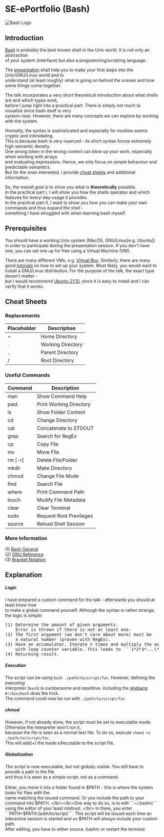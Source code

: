 # SE-ePortfolio (Bash)
![Bash Logo](https://upload.wikimedia.org/wikipedia/commons/8/82/Gnu-bash-logo.svg)

## Introduction

[Bash](https://de.wikipedia.org/wiki/Bash_(Shell)) is probably the best known shell in the Unix world. It is not only an abstraction </br> of your system (interface) but also a programming/scripting language.

The [presentation](https://docs.google.com/presentation/d/1s_FAR7T6KUhhVNeWfuA77YC00YZyVPudaZfnssebT-w/edit#slide=id.gfbece3e7b9_0_55) shall help you to make your first steps into the Unix/GNU/Linux world and to </br> understand (at least roughly) what is going on behind the scenes and how some things come together.

The talk incorporates a very short theoretical introduction about what shells are and
which types exist, </br> before I jump right into a practical part.
There is simply not much to visualize since bash itself is very </br> system-near.
However, there are many concepts we can explore by working with the system.

Honestly, the syntax is sophisticated and especially for noobies seems cryptic and intimidating. </br>
This is because bash is very nuanced - its short syntax forces extremely high semantic density. </br>
One wrong token in the wrong context can blow up your work, especially when working with arrays </br>
and evaluating expressions. Hence, we only focus on simple behaviour and predictable semantics. </br>
But for the ones interested, I provide [cheat sheets](#Cheat-Sheets) and additional information.

So, the overall goal is to show you what is **theoretically** possible. </br>
In the practical part I, I will show you how the shells operates and which
features for every-day-usage it provides. </br> In the practical part II, I want
to show you how you can make your own commands and thus expand the shell - </br>
something I have struggled with when learning bash myself.
  
## Prerequisites
You should have a working Unix system (MacOS, GNU/Linux[e.g. Ubuntu]) in order to participate
during the presentation session. If you don't have one, you can set one up for free using a Virtual Machine (VM).

There are many different VMs, e.g. [Virtual Box](https://www.virtualbox.org/).
Similarly, there are many good [tutorials](https://www.youtube.com/watch?v=x5MhydijWmc) on how to
set up your system. Most likely, you would want to install a GNU/Linux distribution. For the purpose of the talk,
the exact type doesn't matter - </br> but I would recommend [Ubuntu 21.10](https://releases.ubuntu.com/21.10/), since it is easy to install and I
can verify that it works.
  
## Cheat Sheets
### Replacements
| Placeholder | Description       |
|-------------|-------------------|
| ~           | Home Directory    |
| .           | Working Directory |
| ..          | Parent Directory  |
| /           | Root Directory    |

### Useful Commands
| Command     | Description             |
|-------------|-------------------------|
| man         | Show Command Help       |
| pwd         | Print Working Directory |
| ls          | Show Folder Content     |
| cd          | Change Directory        |
| cat         | Concatenate to STDOUT   |
| grep        | Search for RegEx        |
| cp          | Copy File               |
| mv          | Move File               |
| rm [-r]     | Delete File/Folder      |
| mkdir       | Make Directory          |
| chmod       | Change File Mode        |
| find        | Search File             |
| where       | Print Command Path      |
| touch       | Modify File Metadata    |
| clear       | Clear Terminal          |
| sudo        | Request Root Previleges |
| source      | Reload Shell Session    |

### More Information
  (1) [Bash General](https://devhints.io/bash) </br>
  (2) [GNU Reference](https://www.gnu.org/savannah-checkouts/gnu/bash/manual/bash.html) </br>
  (3) [Bracket Notation](https://stackoverflow.com/questions/2188199/how-to-use-double-or-single-brackets-parentheses-curly-braces)
  
## Explanation
##### Logic
I have prepared a custom command for the talk - afterwards you should at least know how </br>
to make a global command yourself. Although the syntax is rather strange, the logic is simple:

<pre>
(1) Determine the amount of given arguments.
    Error is thrown if there is not at least one.
(2) The first argument (we don't care about more) must be
    a natural number (proven with RegEx).
(3) Have an accumulator. Iterate n times and multiply the accumulator
    with loop counter variable. This leads to ```1*2*3*...\*n=n!```
(4) Returning result.
</pre>

##### Execution
The script can be using ```bash ./path/to/script/fac```.
However, defining the executing </br> interpreter (```bash```) is cumbersome and repetitive. Including the [shebang](https://de.wikipedia.org/wiki/Shebang) ```#!/bin/bash``` does the trick. </br> The command could now be run with ```./path/to/script/fac```.

##### chmod
However, if not already done, the script must be set to executable mode.
Otherwise the interpreter won't run it, </br> because the file is seen as a normal text file.
To do so, execute ```chmod +x ./path/to/script/fac```. </br> This will add(*+*) the mode e*X*ecutable to the script file.

##### Globalization
The script is now executable, but not globaly visible. You still have to provide a path to the file </br> and
thus it is seen as a simple script, not as a command. </br></br>Either, you move it into a folder found in $PATH - this is
where the system looks for files with the </br> name matching the issued command. Or you include the path to your command
into $PATH. </br></br>One way to do so, is to edit ```~/.bashrc``` using the editor of your least mistrust. </br> In there, you enter ```PATH=$PATH:/path/to/script/```. This script will be issued each time an </br> interactive session is started and so $PATH will always include your custom path. </br> After editing, you have to either source .bashrc or restart the terminal.
